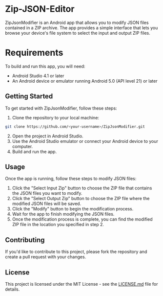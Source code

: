 # Zip-JSON-Editor
ZipJsonModifier is an Android app that allows you to modify JSON files contained in a ZIP archive. The app provides a simple interface that lets you browse your device's file system to select the input and output ZIP files.

# Requirements

To build and run this app, you will need:

* Android Studio 4.1 or later
* An Android device or emulator running Android 5.0 (API level 21) or later

## Getting Started

To get started with ZipJsonModifier, follow these steps:

1. Clone the repository to your local machine:

```bash
git clone https://github.com/<your-username>/ZipJsonModifier.git
```
2. Open the project in Android Studio.
3. Use the Android Studio emulator or connect your Android device to your computer.
4. Build and run the app.

## Usage

Once the app is running, follow these steps to modify JSON files:

1. Click the "Select Input Zip" button to choose the ZIP file that contains the JSON files you want to modify.
2. Click the "Select Output Zip" button to choose the ZIP file where the modified JSON files will be saved.
3. Click the "Modify" button to begin the modification process.
4. Wait for the app to finish modifying the JSON files.
5. Once the modification process is complete, you can find the modified ZIP file in the location you specified in step 2.

## Contributing

If you'd like to contribute to this project, please fork the repository and create a pull request with your changes.

## License

This project is licensed under the MIT License - see the [LICENSE.md](LICENSE.md) file for details.


